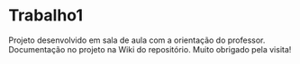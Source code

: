 # Trabalho1

Projeto desenvolvido em sala de aula com a orientação do professor.
Documentação no projeto na Wiki do repositório.
Muito obrigado pela visita!
